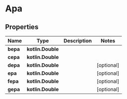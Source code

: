 
# Apa

## Properties
| Name | Type | Description | Notes |
| ------------ | ------------- | ------------- | ------------- |
| **bepa** | **kotlin.Double** |  |  |
| **cepa** | **kotlin.Double** |  |  |
| **depa** | **kotlin.Double** |  |  [optional] |
| **epa** | **kotlin.Double** |  |  [optional] |
| **fepa** | **kotlin.Double** |  |  [optional] |
| **gepa** | **kotlin.Double** |  |  [optional] |



